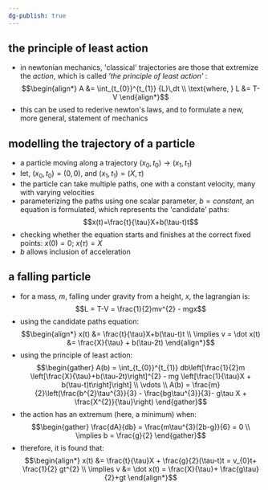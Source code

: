 ```yaml
---
dg-publish: true
---
```


## the principle of least action
- in newtonian mechanics, 'classical' trajectories are those that extremize the *action*, which is called *'the principle of least action'* : 
$$\begin{align*}
	A &= \int_{t_{0}}^{t_{1}} {L}\,dt \\
	\text{where, } L &= T-V
\end{align*}$$
- this can be used to rederive newton's laws, and to formulate a new, more general, statement of mechanics  

## modelling the trajectory of a particle
- a particle moving along a trajectory $(x_{0},t_{0})\to (x_{1},t_{1})$
- let, $(x_0,t_0)=(0,0)$, and $(x_{1},t_{1})= (X,\tau)$
- the particle can take multiple paths, one with a constant velocity, many with varying velocities
- parameterizing the paths using one scalar parameter, $b=constant$, an equation is formulated, which represents the 'candidate' paths: 
$$x(t)=\frac{t}{\tau}X+b(\tau-t)t$$
- checking whether the equation starts and finishes at the correct fixed points: $x(0)=0$; $x(\tau)= X$ 
- $b$ allows inclusion of acceleration

## a falling particle
- for a mass, $m$, falling under gravity from a height, ${} x$, the lagrangian is: 
$$L = T-V = \frac{1}{2}mv^{2} - mgx$$
- using the candidate paths equation: 
$$\begin{align*}
	x(t) &= \frac{t}{\tau}X+b(\tau-t)t \\
	\implies v = \dot x(t) &= \frac{X}{\tau} + b(\tau-2t)
\end{align*}$$
- using the principle of least action: 
$$\begin{gather}
	A(b) = \int_{t_{0}}^{t_{1}} db\left[\frac{1}{2}m \left[\frac{X}{\tau}+b(\tau-2t)\right]^{2} - mg \left[\frac{1}{\tau}X + b(\tau-t)t\right]\right] \\
	\vdots \\
	A(b) = \frac{m}{2}\left(\frac{b^{2}\tau^{3}}{3} - \frac{bg\tau^{3}}{3}- g\tau X + \frac{X^{2}}{\tau}\right)
\end{gather}$$
- the action has an extremum (here, a minimum) when: 
$$\begin{gather}
	\frac{dA}{db} = \frac{m\tau^{3}(2b-g)}{6} = 0 \\
	\implies b = \frac{g}{2}
\end{gather}$$
- therefore, it is found that: 
$$\begin{align*}
	x(t) &= \frac{t}{\tau}X + \frac{g}{2}(\tau-t)t = v_{0}t+ \frac{1}{2} gt^{2} \\
	\implies v &= \dot x(t) = \frac{X}{\tau}+ \frac{g\tau}{2}+gt
\end{align*}$$
